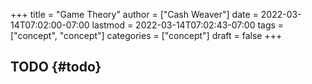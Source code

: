 +++
title = "Game Theory"
author = ["Cash Weaver"]
date = 2022-03-14T07:02:00-07:00
lastmod = 2022-03-14T07:02:43-07:00
tags = ["concept", "concept"]
categories = ["concept"]
draft = false
+++

## TODO {#todo}
